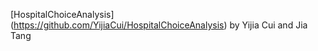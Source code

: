 [HospitalChoiceAnalysis] (https://github.com/YijiaCui/HospitalChoiceAnalysis) by Yijia Cui and Jia Tang
